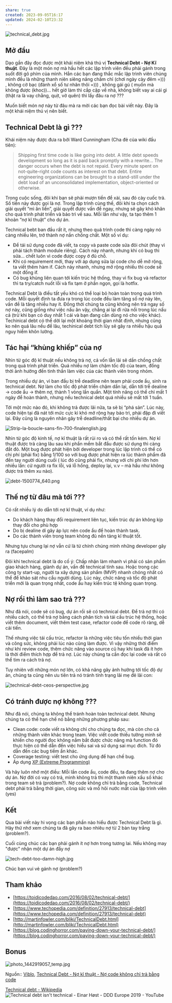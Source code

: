 ```yaml
---
share: true
created: 2023-09-05T16:17
updated: 2024-02-10T23:32
---
```

![technical_debt.jpg](https://images.viblo.asia/68cd9326-84a6-4c75-ae34-ecfd3ee8fc4d.jpg)

## Mở đầu

Dạo gần đây đọc được một khái niệm khá thú vị **Technical Debt - Nợ Kĩ thuật**. Đây là một món nợ mà hầu hết các lập trình viên đều phải gánh trong suốt đời gõ phím của mình. Hẳn các bạn đang thắc mắc lập trình viên chúng mình đều là những thanh niên siêng năng chăm chỉ (chơi ngày cày đêm =))) , không cờ bạc (đánh xổ số tư nhân thôi =))) , không gái gú ( muốn mà không được (khoc))... hết giờ làm thì cắp cặp về nhà, không biết vay ai cái gì (thật ra là vay chằng, quịt, vờ quên) thì lấy đâu ra nợ ???

Muốn biết món nợ này từ đâu mà ra mời các bạn đọc bài viết này. Đây là một khái niệm thú vị nên biết.

## Technical Debt là gì ???

Khái niệm này được đưa ra bởi Ward Cunningham (Cha đẻ của wiki đầu tiên):

> Shipping first time code is like going into debt. A little debt speeds development so long as it is paid back promptly with a rewrite... The danger occurs when the debt is not repaid. Every minute spent on not-quite-right code counts as interest on that debt. Entire engineering organizations can be brought to a stand-still under the debt load of an unconsolidated implementation, object-oriented or otherwise.

Trong cuộc sống, đôi khi bạn sẽ phải mượn tiền để xài, sau đó cày cuốc trả. Số tiền này được gọi là nợ. Trong lập trình cùng thế, đôi khi ta chọn cách giải quyết “mì ăn liền”, giải quyết được vấn đề ngay, nhưng sẽ gây khó khăn cho quá trình phát triển và bảo trì về sau. Mỗi lần như vậy, ta tạo thêm 1 khoản “nợ kĩ thuật” cho dự án.

Technical bebt ban đầu rất ít, nhưng theo quá trình code thì càng ngày nó càng nhiều lên, trở thành nợ nần chồng chất. Một số ví dụ:

- Để tái sử dụng code đã viết, ta copy và paste code sửa đôi chút (thay vì phải tách thành module riêng). Cách này nhanh, nhưng khi có bug thì sửa… chết luôn vì code được copy ở đủ chỗ.
- Khi có requirement mới, thay với áp dụng sửa lại code cho dễ mở rộng, ta viết thêm hàm if. Cách này nhanh, nhưng mở rộng nhiều thì code sẽ một đống if.
- Có bug khủng liên quan tới kiến trúc hệ thống, thay vì fix bug và refactor thì ta try/catch nuốt lỗi và fix tạm ở phần ngọn, gọi là hotfix.

Technical Debt là điều tất yếu khó có thể loại bỏ hoàn toàn trong quá trình code. Mỗi quyết định ta đưa ra trong lúc code đều làm tăng số nợ này lên, vấn đề là tăng nhiều hay ít. Đồng thời chúng ta cũng không nên trả ngay số nợ này, cũng giống như việc nấu ăn vậy, chẳng ai lại đi rửa nồi trong lúc nấu cả (trừ khi bạn có duy nhất 1 cái và bạn đang cần dùng nó cho việc khác). Techinical debt có thể dời lại một khoảng thời gian nhất định, nhưng cũng ko nên quá lâu nếu để lâu, techinical debt tích lũy sẽ gây ra nhiều hậu quả nguy hiểm khôn lường.

## Tác hại “khủng khiếp” của nợ

Nhìn từ góc độ kĩ thuật nếu không trả nợ, cả vốn lẫn lãi sẽ dần chồng chất trong quá trình phát triển. Quá nhiều nợ làm chậm tốc độ của team, đồng thời ảnh hưởng đến tinh thần làm việc của các thành viên trong nhóm.

Trong nhiều dự án, vì ban đầu bị trễ deadline nên team phải code ẩu, sinh ra technical debt. Nợ làm cho tốc độ phát triển chậm dần lại, dẫn tới trễ dealine -> code ẩu -> thêm nợ, thành 1 vòng lẩn quẩn. Một tính năng có thể chỉ mất 1 ngày để hoàn thành, nhưng nếu technical debt quá nhiều sẽ mất tới 1 tuần.

Tới một mức nào đó, khi không trả được lãi nữa, ta sẽ bị “phá sản”. Lúc này, code hiện tại đã nát tới mức cực kì khó mở rộng hay bảo trì, phải đập đi viết lại. Đây cũng là nguyên nhân gây trễ deadline/thất bại cho nhiều dự án.

![Strip-la-boucle-sans-fin-700-finalenglish.jpg](https://images.viblo.asia/38ffeb3d-29cd-440e-b1cd-9012a141b92e.jpg)

Nhìn từ góc độ kinh tế, nợ kĩ thuật là rất rủi ro và có thể rất tốn kém. Nợ kĩ thuật được trả càng lâu sau khi phần mềm bắt đầu được sử dụng thì càng đắt đỏ. Một bug được phát hiện bởi developer trong lúc lập trình có thể có chi phí (phải fix) bằng 1/100 so với bug được phát hiện ra lúc thành phẩm đã đến tay người dùng cuối ( lúc đó cũng phải fix, nhưng với chi phí lớn hơn nhiều lần: cử người ra fix lỗi, vá lỗ hổng, deploy lại, v.v – mà hầu như không được trả thêm xu nào).

![debt-1500774_640.png](https://images.viblo.asia/af7eb16e-df4a-4e32-b660-2e60b4d6b0df.png)

## Thế nợ từ đâu mà tới ???

Có rất nhiều lý do dẫn tới nợ kĩ thuật, ví dụ như:

- Do khách hàng thay đổi requirement liên tục, kiến trúc dự án không kịp thay đổi cho phù hợp
- Do bị dealine dí gây áp lực nên code ẩu để hoàn thành task.
- Do các thành viên trong team không đủ nền tảng kĩ thuật tốt.

Nhưng tựu chung lại nợ vẫn cứ là từ chính chúng mình những developer gây ra (facepalm)

Đôi khi technical debt là do cố ý: Chấp nhận làm nhanh vì phải có sản phẩm giao khách hàng, giành dự án, vấn đề technical tính sau. Hoặc trong các công ty start-up, người ta xây dựng sản phẩm (MVP) nhanh chóng nhất có thể để khảo sát nhu cầu người dùng. Lúc này, chức năng và tốc độ phát triển mới là quan trọng nhất, code ẩu hay kiến trúc tệ không quan trọng.

## Nợ rồi thì làm sao trả ???

Như đã nói, code sẽ có bug, dự án rồi sẽ có technical debt. Để trả nợ thì có nhiều cách, có thể trả nợ bằng cách phân tích và tái cấu trúc hệ thống, hoặc viết thêm document, viết thêm test case, refactor code để code rõ ràng, dễ cải tiến.

Thế nhưng việc tái cấu trúc, refactor là những việc tiêu tốn nhiều thời gian và công sức, không phải lúc nào cũng làm được. Vì vậy những thời điểm như khi review code, thêm chức năng vào source cũ hay khi task đã ít hơn là thời điểm thích hợp để trả nợ. Lúc này chúng ta cần đọc lại code và rất có thể tìm ra cách trả nợ.

Tuy nhiên với những món nợ lớn, có khả năng gây ảnh hưởng tới tốc độ dự án, chúng ta cũng nên ưu tiên trả nó tránh tính trạng lãi mẹ đẻ lãi con:

![technical-debt-ceos-perspective.jpg](https://images.viblo.asia/33830520-1526-43a4-9ea3-893f12d32260.jpg)

## Có tránh được nợ không ???

Như đã nói, chúng ta không thể tránh hoàn toàn technical debt. Nhưng chúng ta có thể hạn chế nó bằng những phương pháp sau:

- Clean code: code viết ra không chỉ cho chúng ta đọc, mà còn cho cả những thành viên khác trong team. Việc viết code thiếu tường minh sẽ khiến cho người đọc không nắm bắt được chức năng mà function đó thực hiện có thể dẫn đến việc hiểu sai và sử dụng sai mục đích. Từ đó dẫn đến các bug tiềm ẩn khác.
- Coverage testing: viết test cho ứng dụng để hạn chế bug.
- Áp dụng [XP (Extreme Programming)](https://viblo.asia/hieubm/posts/PDOkqMBpkjx)

Và hãy luôn nhớ một điều: Mỗi lần code ẩu, code đểu, ta đang thêm nợ cho dự án. Nợ đời có vay có trả, mình không trả thì một thanh niên xấu số khác trong team sẽ trả (problem?). Nợ code không chỉ trả bằng code, Technical debt phải trả bằng thời gian, công sức và mồ hôi nước mắt của lập trình viên (yes)

## Kết

Qua bài viết này hi vọng các bạn phần nào hiểu được Technical Debt là gì. Hãy thử nhớ xem chúng ta đã gây ra bao nhiêu nợ từ 2 bàn tay trắng (problem?).

Cuối cùng chúc các bạn phải gánh ít nợ hơn trong tương lai. Nếu không may "được" nhận một dự án đầy nợ

![tech-debt-too-damn-high.jpg](https://images.viblo.asia/3e99f0bc-d7ff-4845-870a-c2a322461abd.jpg)

Chúc bạn vui vẻ gánh nợ (problem?)

## Tham khảo

- [https://toidicodedao.com/2016/08/02/technical-debt/](https://toidicodedao.com/2016/08/02/technical-debt/)
- [https://www.techopedia.com/definition/27913/technical-debt](https://www.techopedia.com/definition/27913/technical-debt)
- [http://martinfowler.com/bliki/TechnicalDebt.html](http://martinfowler.com/bliki/TechnicalDebt.html)
- [https://blog.codinghorror.com/paying-down-your-technical-debt/](https://blog.codinghorror.com/paying-down-your-technical-debt/)

## Bonus

![photo_1442919057_temp.jpg](https://images.viblo.asia/136108c1-5ceb-4600-ae31-95ae83a7449f.jpg)

Nguồn:: [Viblo](../../../%CE%9E%20Ngu%E1%BB%93n/Khoa%20h%E1%BB%8Dc%20d%E1%BB%AF%20li%E1%BB%87u.%20Khoa%20h%E1%BB%8Dc%20m%C3%A1y%20t%C3%ADnh/Viblo.md), [Technical Debt - Nợ kĩ thuật - Nợ code không chỉ trả bằng code](https://viblo.asia/p/technical-debt-no-ki-thuat-no-code-khong-chi-tra-bang-code-nwmGyEQMGoW)

[Technical debt - Wikipedia](https://en.wikipedia.org/wiki/Technical_debt "Technical debt - Wikipedia")
![Technical debt isn't technical - Einar Høst - DDD Europe 2019 - YouTube](https://youtu.be/d2Ddo8OV7ig?si=Gp12_8wumUxh-8Wm)